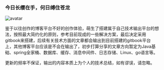 ### 今日长缨在手，何日缚住苍龙

![avatar]( https://cdn.jsdelivr.net/gh/CoderString/blog_picture/2022-01-27/01.jpg)

鉴于以往创作的博客平台不好的创作体验，萌生了搭建属于自己技术输出平台的想法，按照最大简约化的原则，参考目前现成的一些解决方案，最后决定采用gitbook来搭建，后续有关技术方面的文章都会输出到目前搭建的gitbook平台上，其他博客平台应该是不会在输出了，初步打算分享的文章方向暂定为Java基础、spring全家桶、数据库、缓存、消息中间件、日志存储、Linux、go语言等。

更新的频率不保证，输出的内容本质上为个人的技术总结，如有谬误，请忽略。